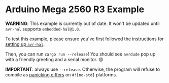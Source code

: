 # Arduino Mega 2560 R3 Example

**WARNING**: This example is currently out of date. It won't be updated until `avr-hal` supports `embedded-hal@1.0`.

To test this example, please ensure you've first followed the instructions for [setting up `avr-hal`](https://github.com/Rahix/avr-hal#quickstart).

Then, you can run `cargo run --release`! You should see `avrdude` pop up with a friendly greeting and a serial monitor. 😄

**IMPORTANT**: always use `--release`. Otherwise, the program will refuse to compile as [panicking differs](https://doc.rust-lang.org/nomicon/panic-handler.html) on `#![no-std]` platforms.
